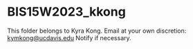 # BIS15W2023_kkong

This folder belongs to Kyra Kong.
Email at your own discretion: kymkong@ucdavis.edu 
Notify if necessary.

